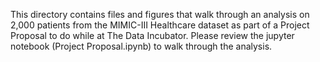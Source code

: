 This directory contains files and figures that walk through an analysis on 2,000 patients from the MIMIC-III Healthcare dataset as part of a Project Proposal to do while at The Data Incubator. Please review the jupyter notebook (Project Proposal.ipynb) to walk through the analysis.

